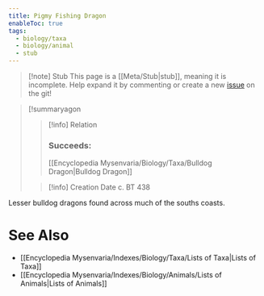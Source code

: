 ```yaml
---
title: Pigmy Fishing Dragon
enableToc: true
tags:
  - biology/taxa
  - biology/animal
  - stub
---
```


> [!note] Stub
> This page is a [[Meta/Stub|stub]], meaning it is incomplete. Help expand it by commenting or create a new [issue](https://github.com/RagtimeGal/quartz--encyclopedia-mysenvaria/issues/new/choose) on the git!


> [!summary[](Meta/Stubs.md)agon
> > [!info] Relation
> > ### Succeeds:
> > [[Encyclopedia Mysenvaria/Biology/Taxa/Bulldog Dragon|Bulldog Dragon]]
>
> > [!info] Creation Date
> > c. BT 438

Lesser bulldog dragons found across much of the souths coasts.

# See Also
- [[Encyclopedia Mysenvaria/Indexes/Biology/Taxa/Lists of Taxa|Lists of Taxa]]
- [[Encyclopedia Mysenvaria/Indexes/Biology/Animals/Lists of Animals|Lists of Animals]]

